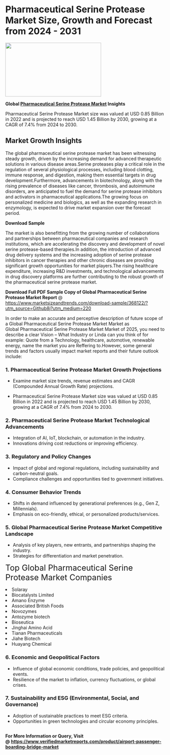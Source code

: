 <H1>Pharmaceutical Serine Protease Market Size, Growth and Forecast from 2024 - 2031</H1><img class="aligncenter size-medium wp-image-584254" src="https://thirdeyenews.in/wp-content/uploads/2024/09/Global-Market-Research-300x168.jpeg" alt="" width="300" height="168" /><p><strong>Global&nbsp;<a href="https://www.marketsizeandtrends.com/download-sample/368122/?utm_source=Github8j?utm_medium=220">Pharmaceutical Serine Protease Market</a> Insights</strong></p><p>Pharmaceutical Serine Protease Market size was valued at USD 0.85 Billion in 2022 and is projected to reach USD 1.45 Billion by 2030, growing at a CAGR of 7.4% from 2024 to 2030.</p><p><h2>Market Growth Insights</h2> <p>The global pharmaceutical serine protease market has been witnessing steady growth, driven by the increasing demand for advanced therapeutic solutions in various disease areas.Serine proteases play a critical role in the regulation of several physiological processes, including blood clotting, immune response, and digestion, making them essential targets in drug development.Furthermore, advancements in biotechnology, along with the rising prevalence of diseases like cancer, thrombosis, and autoimmune disorders, are anticipated to fuel the demand for serine protease inhibitors and activators in pharmaceutical applications.The growing focus on personalized medicine and biologics, as well as the expanding research in enzymology, is expected to drive market expansion over the forecast period.</p> <p><strong>Download Sample</strong></p> <p>The market is also benefitting from the growing number of collaborations and partnerships between pharmaceutical companies and research institutions, which are accelerating the discovery and development of novel serine protease-based therapies.In addition, the introduction of advanced drug delivery systems and the increasing adoption of serine protease inhibitors in cancer therapies and other chronic diseases are providing significant growth opportunities for market players.The rising healthcare expenditure, increasing R&D investments, and technological advancements in drug discovery platforms are further contributing to the robust growth of the pharmaceutical serine protease market.</p> <p><span class=""><strong>Download Full PDF Sample Copy of Global Pharmaceutical Serine Protease Market Report</strong> @ <a href="https://www.marketsizeandtrends.com/download-sample/368122/?utm_source=Github8j?utm_medium=220" target="_blank">https://www.marketsizeandtrends.com/download-sample/368122/?utm_source=Github8j?utm_medium=220</a></span></p><p>In order to make an accurate and perceptive description of future scope of a Global&nbsp;Pharmaceutical Serine Protease Market Market as Global&nbsp;Pharmaceutical Serine Protease Market Market of 2025, you need to describe a clear Vision &ndash; What Industry or Linda can you think of for example: Quote from a Technology, healthcare, automotive, renewable energy, name the market you are Reffering to.However, some general trends and factors usually impact market reports and their future outlook include:</p><h3>1.&nbsp;<strong>Pharmaceutical Serine Protease Market Growth Projections</strong></h3><ul><li>Examine market size trends, revenue estimates and CAGR (Compounded Annual Growth Rate) projections.</li><li><p>Pharmaceutical Serine Protease Market size was valued at USD 0.85 Billion in 2022 and is projected to reach USD 1.45 Billion by 2030, growing at a CAGR of 7.4% from 2024 to 2030.</p></li></ul><h3>2.&nbsp;<strong>Pharmaceutical Serine Protease Market Technological Advancements</strong></h3><ul><li>Integration of AI, IoT, blockchain, or automation in the industry.</li><li>Innovations driving cost reductions or improving efficiency.</li></ul><h3>3.&nbsp;<strong>Regulatory and Policy Changes</strong></h3><ul><li>Impact of global and regional regulations, including sustainability and carbon-neutral goals.</li><li>Compliance challenges and opportunities tied to government initiatives.</li></ul><h3>4.&nbsp;<strong>Consumer Behavior Trends</strong></h3><ul><li>Shifts in demand influenced by generational preferences (e.g., Gen Z, Millennials).</li><li>Emphasis on eco-friendly, ethical, or personalized products/services.</li></ul><h3>5.&nbsp;<strong>Global Pharmaceutical Serine Protease Market Competitive Landscape</strong></h3><ul><li>Analysis of key players, new entrants, and partnerships shaping the industry.</li><li>Strategies for differentiation and market penetration.</li></ul><p data-pm-slice="1 1 []"><span style="color: inherit; font-family: inherit; font-size: 25px;">Top Global Pharmaceutical Serine Protease Market Companies</span></p><div class="" data-test-id=""><p><li>Solaray</li><li> Biocatalysts Limited</li><li> Amano Enzyme</li><li> Associated British Foods</li><li> Novozymes</li><li> Antozyme biotech</li><li> Bioseutica</li><li> Jinghai Amino Acid</li><li> Tianan Pharmaceuticals</li><li> Jiahe Biotech</li><li> Huayang Chemical</li></p></div><h3>6.&nbsp;<strong>Economic and Geopolitical Factors</strong></h3><ul><li>Influence of global economic conditions, trade policies, and geopolitical events.</li><li>Resilience of the market to inflation, currency fluctuations, or global crises.</li></ul><h3>7.&nbsp;<strong>Sustainability and ESG (Environmental, Social, and Governance)</strong></h3><ul><li>Adoption of sustainable practices to meet ESG criteria.</li><li>Opportunities in green technologies and circular economy principles.</li></ul><h2><strong style="font-size: 14px;">For More Information or Query, Visit @&nbsp;</strong><a style="background-color: #ffffff; font-size: 14px;" href="https://www.marketsizeandtrends.com/report/pharmaceutical-serine-protease-market/" target="_blank">https://www.verifiedmarketreports.com/product/airport-passenger-boarding-bridge-market</a></h2>